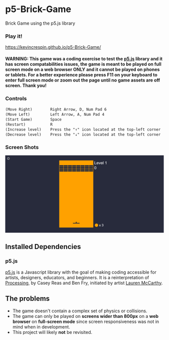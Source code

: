 # p5-Brick-Game

Brick Game using the p5.js library

### Play it!
https://kevincrespin.github.io/p5-Brick-Game/
#### WARNING: This game was a coding exercise to test the [p5.js](http://p5js.org) library and it has screen compatabilities issues, the game is meant to be played on full screen mode on a web browser ONLY and it cannot be played on phones or tablets. For a better experience please press F11 on your keyboard to enter full screen mode or zoom out the page until no game assets are off screen. Thank you!

### Controls

    (Move Right)        Right Arrow, D, Num Pad 6
    (Move Left)         Left Arrow, A, Num Pad 4
    (Start Game)        Space
    (Restart)           R
    (Increase level)    Press the "↑" icon located at the top-left corner
    (Decrease level)    Press the "↓" icon located at the top-left corner

### Screen Shots

![Game Example](BrickGame.gif)


## Installed Dependencies

### p5.js

[p5.js](http://p5js.org) is a Javascript library with the goal of making coding accessible for artists, designers, educators, and beginners. It is a reinterpretation of [Processing](http://processing.org), by Casey Reas and Ben Fry, initiated by artist [Lauren McCarthy](http://www.lauren-mccarthy.com/).

## The problems

* The game doesn't contain a complex set of physics or collisions.
* The game can only be played on **screens wider than 800px** on a **web browser** on **full-screen mode** since screen responsiveness was not in mind when in development.
* This project will likely **not** be revisited.
